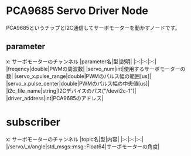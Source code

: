 # PCA9685 Servo Driver Node
PCA9685というチップとI2C通信してサーボモーターを動かすノードです。
## parameter
x: サーボモーターのチャンネル
|parameter名|型|説明|
|:-:|:-:|:-:|
|freqency|double|PWMの周波数|
|servo_num|int|使用するサーボモーターの数|
|servo_x.pulse_range|double|PWMのパルス幅の範囲[us]|
|servo_x.pulse_center|double|PWMのパルス幅の中央値[us]|
|i2c_file_name|string|I2Cデバイスのパス("/dev/i2c-1")|
|driver_address|int|PCA9685のアドレス|

# subscriber
x: サーボモーターのチャンネル
|topic名|型|内容|
|:-:|:-:|:-:|
|/servo/_x/angle|std_msgs::msg::Float64|サーボモーターの角度|